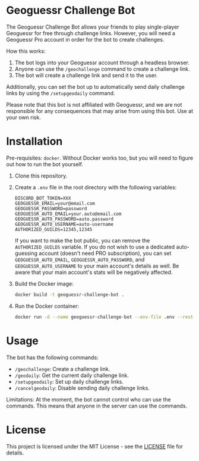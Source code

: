 # Geoguessr Challenge Bot

The Geoguessr Challenge Bot allows your friends to play single-player Geoguessr for free through challenge links. However, you will need a Geoguessr Pro account in order for the bot to create challenges.

How this works:
1. The bot logs into your Geoguessr account through a headless browser.
2. Anyone can use the `/geochallenge` command to create a challenge link.
3. The bot will create a challenge link and send it to the user.

Additionally, you can set the bot up to automatically send daily challenge links by using the `/setupgeodaily` command.

Please note that this bot is not affiliated with Geoguessr, and we are not responsible for any consequences that may arise from using this bot. Use at your own risk.

# Installation

Pre-requisites: `docker`. Without Docker works too, but you will need to figure out how to run the bot yourself.

1. Clone this repository.
2. Create a `.env` file in the root directory with the following variables:
    ```dotenv
    DISCORD_BOT_TOKEN=XXX
    GEOGUESSR_EMAIL=your@email.com
    GEOGUESSR_PASSWORD=password
    GEOGUESSR_AUTO_EMAIL=your.auto@email.com
    GEOGUESSR_AUTO_PASSWORD=auto.password
    GEOGUESSR_AUTO_USERNAME=auto-username
    AUTHORIZED_GUILDS=12345,12345
    ```
   If you want to make the bot public, you can remove the `AUTHORIZED_GUILDS` variable.
   If you do not wish to use a dedicated auto-guessing account (doesn't need PRO subscription), you can set `GEOGUESSR_AUTO_EMAIL`, `GEOGUESSR_AUTO_PASSWORD`, and `GEOGUESSR_AUTO_USERNAME` to your main account's details as well. Be aware that your main account's stats will be negatively affected.

3. Build the Docker image:
    ```bash
    docker build -t geoguessr-challenge-bot .
    ```
4. Run the Docker container:
    ```bash
    docker run -d --name geoguessr-challenge-bot --env-file .env --restart on-failure -v data:/geoguessr/data geoguessr-challenge-bot:latest
    ```

# Usage

The bot has the following commands:
- `/geochallenge`: Create a challenge link.
- `/geodaily`: Get the current daily challenge link.
- `/setupgeodaily`: Set up daily challenge links.
- `/cancelgeodaily`: Disable sending daily challenge links.

Limitations: At the moment, the bot cannot control who can use the commands. This means that anyone in the server can use the commands.

# License

This project is licensed under the MIT License - see the [LICENSE](LICENSE) file for details.
